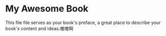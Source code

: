# My Awesome Book

This file file serves as your book's preface, a great place to describe your book's content and ideas.嗷嗷啊

